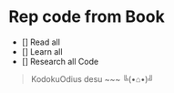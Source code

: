 # Rep code from Book
- [] Read all
- [] Learn all
- [] Research all Code

> KodokuOdius desu ~~~ ╚(•⌂•)╝
